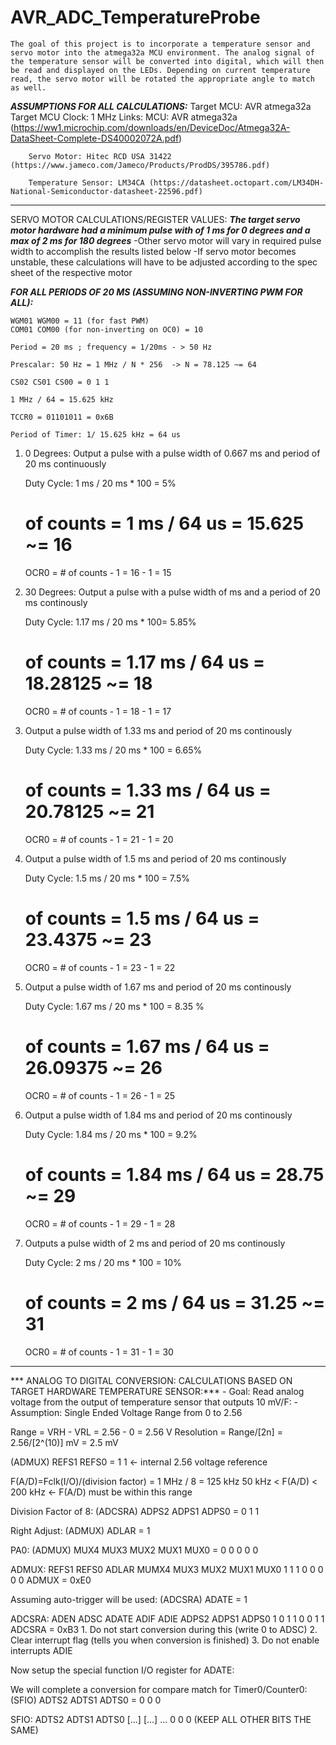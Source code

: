 # AVR_ADC_TemperatureProbe

	The goal of this project is to incorporate a temperature sensor and servo motor into the atmega32a MCU environment. The analog signal of the temperature sensor will be converted into digital, which will then be read and displayed on the LEDs. Depending on current temperature read, the servo motor will be rotated the appropriate angle to match as well. 

***ASSUMPTIONS FOR ALL CALCULATIONS:***
	Target MCU: AVR atmega32a
	Target MCU Clock: 1 MHz
	Links:
		MCU: AVR atmega32a (https://ww1.microchip.com/downloads/en/DeviceDoc/Atmega32A-DataSheet-Complete-DS40002072A.pdf)

		Servo Motor: Hitec RCD USA 31422 (https://www.jameco.com/Jameco/Products/ProdDS/395786.pdf)
		
		Temperature Sensor: LM34CA (https://datasheet.octopart.com/LM34DH-National-Semiconductor-datasheet-22596.pdf)
-----------------------------------------------------------------------------------------------------

SERVO MOTOR CALCULATIONS/REGISTER VALUES:
***The target servo motor hardware had a minimum pulse with of 1 ms for 0 degrees and a max of 2 ms for 180 degrees***
	-Other servo motor will vary in required pulse width to accomplish the results listed below
	-If servo motor becomes unstable, these calculations will have to be adjusted according to the spec sheet of the respective motor

***FOR ALL PERIODS OF 20 MS (ASSUMING NON-INVERTING PWM FOR ALL):***

    WGM01 WGM00 = 11 (for fast PWM)
    COM01 COM00 (for non-inverting on OC0) = 10

    Period = 20 ms ; frequency = 1/20ms - > 50 Hz

    Prescalar: 50 Hz = 1 MHz / N * 256  -> N = 78.125 ~= 64

    CS02 CS01 CS00 = 0 1 1 

    1 MHz / 64 = 15.625 kHz

    TCCR0 = 01101011 = 0x6B

    Period of Timer: 1/ 15.625 kHz = 64 us

1. 0 Degrees: Output a pulse with a pulse width of 0.667 ms and period of 20 ms continuously

	Duty Cycle: 1 ms / 20 ms * 100 = 5%	
	# of counts = 1 ms / 64 us = 15.625 ~= 16
	OCR0 = # of counts - 1 = 16 - 1 = 15 

2. 30 Degrees: Output a pulse with a pulse width of  ms and a period of 20 ms continously 
	
	Duty Cycle: 1.17 ms / 20 ms * 100= 5.85%
	# of counts = 1.17 ms / 64 us = 18.28125 ~= 18
	OCR0 = # of counts - 1 = 18 - 1 = 17


3. Output a pulse width of 1.33 ms and period of 20 ms continously

	Duty Cycle: 1.33 ms / 20 ms * 100 = 6.65%
	# of counts = 1.33 ms / 64 us = 20.78125 ~= 21
	OCR0 = # of counts - 1 = 21 - 1 = 20

4. Output a pulse width of 1.5 ms and period of 20 ms continously 
	
	Duty Cycle: 1.5 ms / 20 ms * 100 = 7.5%
	# of counts = 1.5 ms / 64 us = 23.4375 ~= 23
	OCR0 = # of counts - 1 = 23 - 1 = 22

5. Output a pulse width of 1.67 ms and period of 20 ms continously

	Duty Cycle: 1.67 ms / 20 ms * 100 = 8.35 %
	# of counts = 1.67 ms / 64 us = 26.09375 ~= 26
	OCR0 = # of counts - 1 = 26 - 1 = 25

6. Output a pulse width of 1.84 ms and period of 20 ms continously

	Duty Cycle: 1.84 ms / 20 ms * 100 = 9.2%
	# of counts = 1.84 ms / 64 us = 28.75 ~= 29
	OCR0 = # of counts - 1 = 29 - 1 = 28

7. Outputs a pulse width of 2 ms and period of 20 ms continously 
	
	Duty Cycle: 2 ms / 20 ms * 100 = 10%
	# of counts = 2 ms / 64 us = 31.25 ~= 31
	OCR0 = # of counts - 1 = 31 - 1 = 30

-----------------------------------------------------------------------------------------------------

*** ANALOG TO DIGITAL CONVERSION: CALCULATIONS BASED ON TARGET HARDWARE TEMPERATURE SENSOR:***
	- Goal: Read analog voltage from the output of temperature sensor that outputs 10 mV/F:
	- Assumption: Single Ended Voltage Range from 0 to 2.56 

Range = VRH - VRL = 2.56 - 0 = 2.56 V
Resolution = Range/[2n] = 2.56/[2^(10)] mV = 2.5 mV

(ADMUX)  REFS1 REFS0 = 1 1    <- internal 2.56 voltage reference

F(A/D)=Fclk(I/O)/(division factor) = 1 MHz / 8 = 125 kHz    	50 kHz < F(A/D) < 200 kHz <- F(A/D) must be within this range

Division Factor of 8: (ADCSRA)  ADPS2 ADPS1 ADPS0 = 0 1 1

Right Adjust: (ADMUX) ADLAR = 1

PA0: (ADMUX) MUX4 MUX3 MUX2 MUX1 MUX0 = 0 0 0 0 0 

ADMUX:   REFS1        REFS0     ADLAR         MUMX4       MUX3      MUX2      MUX1       MUX0 
	       1            1          1            0          0          0        0          0
ADMUX = 0xE0

Assuming auto-trigger will be used: (ADCSRA) ADATE = 1

ADCSRA:      ADEN     ADSC       ADATE      ADIF    ADIE      ADPS2       ADPS1        ADPS0 
	          1         0          1         1        0         0           1            1
ADCSRA = 0xB3 
	1. Do not start conversion during this (write 0 to ADSC) 
	2. Clear interrupt flag (tells you when conversion is finished)
	3. Do not enable interrupts ADIE

Now setup the special function I/O register for ADATE:

We will complete a conversion for compare match for Timer0/Counter0:
(SFIO) ADTS2 ADTS1 ADTS0 = 0 0 0 

SFIO: ADTS2 ADTS1 ADTS0 [...] [...] …
        0     0     0     (KEEP ALL OTHER BITS THE SAME)

